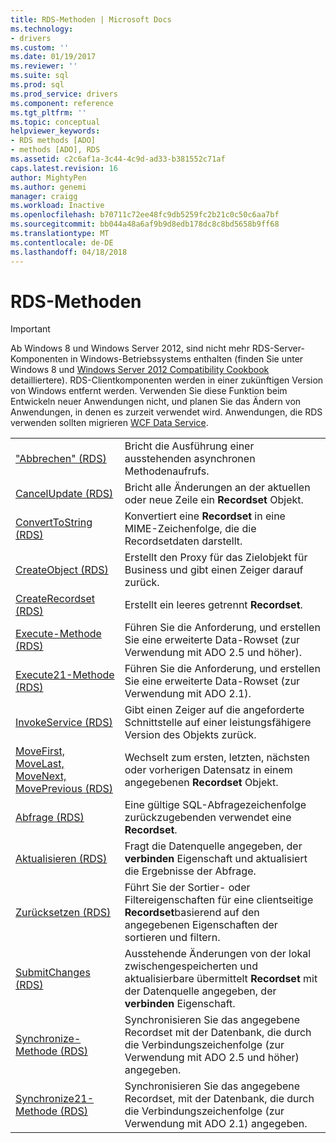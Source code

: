 ```yaml
---
title: RDS-Methoden | Microsoft Docs
ms.technology:
- drivers
ms.custom: ''
ms.date: 01/19/2017
ms.reviewer: ''
ms.suite: sql
ms.prod: sql
ms.prod_service: drivers
ms.component: reference
ms.tgt_pltfrm: ''
ms.topic: conceptual
helpviewer_keywords:
- RDS methods [ADO]
- methods [ADO], RDS
ms.assetid: c2c6af1a-3c44-4c9d-ad33-b381552c71af
caps.latest.revision: 16
author: MightyPen
ms.author: genemi
manager: craigg
ms.workload: Inactive
ms.openlocfilehash: b70711c72ee48fc9db5259fc2b21c0c50c6aa7bf
ms.sourcegitcommit: bb044a48a6af9b9d8edb178dc8c8bd5658b9ff68
ms.translationtype: MT
ms.contentlocale: de-DE
ms.lasthandoff: 04/18/2018
---
```

# <a name="rds-methods"></a>RDS-Methoden
> [!IMPORTANT]
>  Ab Windows 8 und Windows Server 2012, sind nicht mehr RDS-Server-Komponenten in Windows-Betriebssystems enthalten (finden Sie unter Windows 8 und [Windows Server 2012 Compatibility Cookbook](https://www.microsoft.com/en-us/download/details.aspx?id=27416) detailliertere). RDS-Clientkomponenten werden in einer zukünftigen Version von Windows entfernt werden. Verwenden Sie diese Funktion beim Entwickeln neuer Anwendungen nicht, und planen Sie das Ändern von Anwendungen, in denen es zurzeit verwendet wird. Anwendungen, die RDS verwenden sollten migrieren [WCF Data Service](http://go.microsoft.com/fwlink/?LinkId=199565).  
  
|||  
|-|-|  
|["Abbrechen" (RDS)](../../../ado/reference/rds-api/cancel-method-rds.md)|Bricht die Ausführung einer ausstehenden asynchronen Methodenaufrufs.|  
|[CancelUpdate (RDS)](../../../ado/reference/rds-api/cancelupdate-method-rds.md)|Bricht alle Änderungen an der aktuellen oder neue Zeile ein **Recordset** Objekt.|  
|[ConvertToString (RDS)](../../../ado/reference/rds-api/converttostring-method-rds.md)|Konvertiert eine **Recordset** in eine MIME-Zeichenfolge, die die Recordsetdaten darstellt.|  
|[CreateObject (RDS)](../../../ado/reference/rds-api/createobject-method-rds.md)|Erstellt den Proxy für das Zielobjekt für Business und gibt einen Zeiger darauf zurück.|  
|[CreateRecordset (RDS)](../../../ado/reference/rds-api/createrecordset-method-rds.md)|Erstellt ein leeres getrennt **Recordset**.|  
|[Execute-Methode (RDS)](../../../ado/reference/rds-api/execute-method-rds.md)|Führen Sie die Anforderung, und erstellen Sie eine erweiterte Data-Rowset (zur Verwendung mit ADO 2.5 und höher).|  
|[Execute21-Methode (RDS)](../../../ado/reference/rds-api/execute21-method-rds.md)|Führen Sie die Anforderung, und erstellen Sie eine erweiterte Data-Rowset (zur Verwendung mit ADO 2.1).|  
|[InvokeService (RDS)](../../../ado/reference/rds-api/invokeservice-rds.md)|Gibt einen Zeiger auf die angeforderte Schnittstelle auf einer leistungsfähigere Version des Objekts zurück.|  
|[MoveFirst, MoveLast, MoveNext, MovePrevious (RDS)](../../../ado/reference/rds-api/movefirst-movelast-movenext-and-moveprevious-methods-rds.md)|Wechselt zum ersten, letzten, nächsten oder vorherigen Datensatz in einem angegebenen **Recordset** Objekt.|  
|[Abfrage (RDS)](../../../ado/reference/rds-api/query-method-rds.md)|Eine gültige SQL-Abfragezeichenfolge zurückzugebenden verwendet eine **Recordset**.|  
|[Aktualisieren (RDS)](../../../ado/reference/rds-api/refresh-method-rds.md)|Fragt die Datenquelle angegeben, der **verbinden** Eigenschaft und aktualisiert die Ergebnisse der Abfrage.|  
|[Zurücksetzen (RDS)](../../../ado/reference/rds-api/reset-method-rds.md)|Führt Sie der Sortier- oder Filtereigenschaften für eine clientseitige **Recordset**basierend auf den angegebenen Eigenschaften der sortieren und filtern.|  
|[SubmitChanges (RDS)](../../../ado/reference/rds-api/submitchanges-method-rds.md)|Ausstehende Änderungen von der lokal zwischengespeicherten und aktualisierbare übermittelt **Recordset** mit der Datenquelle angegeben, der **verbinden** Eigenschaft.|  
|[Synchronize-Methode (RDS)](../../../ado/reference/rds-api/synchronize-method-rds.md)|Synchronisieren Sie das angegebene Recordset mit der Datenbank, die durch die Verbindungszeichenfolge (zur Verwendung mit ADO 2.5 und höher) angegeben.|  
|[Synchronize21-Methode (RDS)](../../../ado/reference/rds-api/synchronize21-method-rds.md)|Synchronisieren Sie das angegebene Recordset, mit der Datenbank, die durch die Verbindungszeichenfolge (zur Verwendung mit ADO 2.1) angegeben.|


